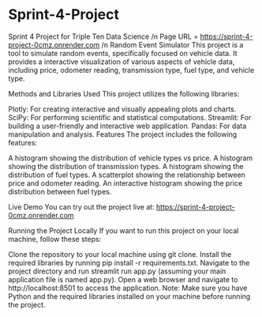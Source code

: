 # Sprint-4-Project
 Sprint 4 Project for Triple Ten Data Science /n
Page URL = https://sprint-4-project-0cmz.onrender.com /n
Random Event Simulator
This project is a tool to simulate random events, specifically focused on vehicle data. It provides a interactive visualization of various aspects of vehicle data, including price, odometer reading, transmission type, fuel type, and vehicle type.

Methods and Libraries Used
This project utilizes the following libraries:

Plotly: For creating interactive and visually appealing plots and charts.
SciPy: For performing scientific and statistical computations.
Streamlit: For building a user-friendly and interactive web application.
Pandas: For data manipulation and analysis.
Features
The project includes the following features:

A histogram showing the distribution of vehicle types vs price.
A histogram showing the distribution of transmission types.
A histogram showing the distribution of fuel types.
A scatterplot showing the relationship between price and odometer reading.
An interactive histogram showing the price distribution between fuel types.

Live Demo
You can try out the project live at: https://sprint-4-project-0cmz.onrender.com

Running the Project Locally
If you want to run this project on your local machine, follow these steps:

Clone the repository to your local machine using git clone.
Install the required libraries by running pip install -r requirements.txt.
Navigate to the project directory and run streamlit run app.py (assuming your main application file is named app.py).
Open a web browser and navigate to http://localhost:8501 to access the application.
Note: Make sure you have Python and the required libraries installed on your machine before running the project.